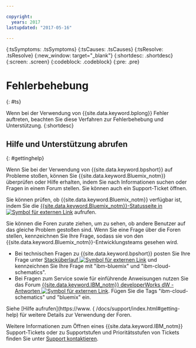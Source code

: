 ```yaml
---

copyright:
  years: 2017
lastupdated: "2017-05-16"

---
```


{:tsSymptoms: .tsSymptoms}
{:tsCauses: .tsCauses}
{:tsResolve: .tsResolve}
{:new_window: target="_blank"}
{:shortdesc: .shortdesc}
{:screen: .screen}
{:codeblock: .codeblock}
{:pre: .pre}

# Fehlerbehebung
{: #ts}

Wenn bei der Verwendung von {{site.data.keyword.bplong}} Fehler auftreten, beachten Sie diese Verfahren zur Fehlerbehebung und Unterstützung.
{:shortdesc}


## Hilfe und Unterstützung abrufen
{: #gettinghelp}

Wenn Sie bei der Verwendung von {{site.data.keyword.bpshort}} auf Probleme stoßen, können Sie {{site.data.keyword.Bluemix_notm}} überprüfen oder Hilfe erhalten, indem Sie nach Informationen suchen oder Fragen in einem Forum stellen. Sie können auch ein Support-Ticket öffnen.

Sie können prüfen, ob {{site.data.keyword.Bluemix_notm}} verfügbar ist, indem Sie die <a href="https://developer.ibm.com/bluemix/support/#status" target="_blank">{{site.data.keyword.Bluemix_notm}}-Statusseite in <img src="../../icons/launch-glyph.svg" alt="Symbol für externen Link"></a> aufrufen.

Sie können die Foren zurate ziehen, um zu sehen, ob andere Benutzer auf das gleiche Problem gestoßen sind. Wenn Sie eine Frage über die Foren stellen, kennzeichnen Sie Ihre Frage, sodass sie von den {{site.data.keyword.Bluemix_notm}}-Entwicklungsteams gesehen wird.
  * Bei technischen Fragen zu {{site.data.keyword.bpshort}} posten Sie Ihre Frage unter <a href="http://stackoverflow.com/search?q=ibm-cloud-schematics+ibm-bluemix" target="_blank">Stacküberlauf <img src="../../icons/launch-glyph.svg" alt="Symbol für externen Link"></a> und kennzeichnen Sie Ihre Frage mit "ibm-bluemix" und "ibm-cloud-schematics".
  * Bei Fragen zum Service sowie für einführende Anweisungen nutzen Sie das Forum <a href="https://developer.ibm.com/answers/topics/ibm-cloud-schematics/?smartspace=bluemix" target="_blank">{{site.data.keyword.IBM_notm}} developerWorks dW - Antworten <img src="../../icons/launch-glyph.svg" alt="Symbol für externen Link"></a>. Fügen Sie die Tags "ibm-cloud-schematics" und "bluemix" ein.

Siehe [Hilfe aufrufen](https://www. { /docs/support/index.html#getting-help) für weitere Details zur Verwendung der Foren.

Weitere Informationen zum Öffnen eines {{site.data.keyword.IBM_notm}} Support-Tickets oder zu Supportstufen und Prioritätsstufen von Tickets finden Sie unter [Support kontaktieren](/docs/support/index.html#contacting-support).
